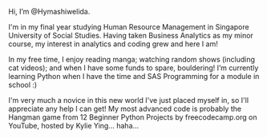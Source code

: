 Hi, I’m @Hymashiwelida.

I'm in my final year studying Human Resource Management in Singapore University of Social Studies.
Having taken Business Analytics as my minor course, my interest in analytics and coding grew and here I am! 

In my free time, I enjoy reading manga; watching random shows (including cat videos); and when I have some funds to spare, bouldering!
I’m currently learning Python when I have the time and SAS Programming for a module in school :)

I'm very much a novice in this new world I've just placed myself in, so I'll appreciate any help I can get! 
My most advanced code is probably the Hangman game from 12 Beginner Python Projects by freecodecamp.org on YouTube, hosted by Kylie Ying... haha...

<!---
Hymashiwelida/Hymashiwelida is a ✨ special ✨ repository because its `README.md` (this file) appears on your GitHub profile.
You can click the Preview link to take a look at your changes.
--->
